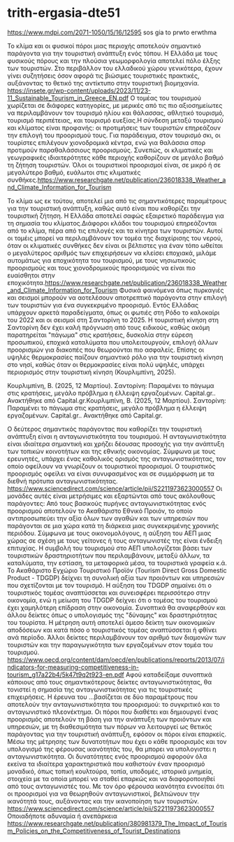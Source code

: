 # trith-ergasia-dte51



https://www.mdpi.com/2071-1050/15/16/12595 sos gia to prwto erwthma

Το κλίμα και οι φυσικοί πόροι μιας περιοχής αποτελούν σημαντικό παράγοντα για την τουριστική ανάπτυξη ενός τόπου. Η Ελλάδα με τους φυσικούς πόρους και την πλούσια γεωμορφολογία αποτελεί πόλο έλξης των τουριστών. Στο περιβάλλον του ελλαδικού χώρου γενικότερα, έχουν γίνει συζητήσεις όσον αφορά τις βιώσιμες τουριστικές πρακτικές, αυξάνοντας το θετικό της αντίκτυπο στην τουριστική βιομηχανία. https://insete.gr/wp-content/uploads/2023/11/23-11_Sustainable_Tourism_in_Greece_EN.pdf
Ο τομέας του τουρισμού χωρίζεται σε διάφορες κατηγορίες, με μερικές από τις πιο αξιοσημείωτες να περιλαμβάνουν τον τουρισμό ηλίου και θάλασσας, αθλητικό τουρισμό, τουρισμό περιπέτειας, και τουρισμό ευεξίας.Η σύνδεση μεταξύ τουρισμού και κλίματος είναι προφανής: οι προτιμήσεις των τουριστών επηρεάζουν την επιλογή του προορισμού τους. Για παράδειγμα, στον τουρισμό σκι, οι τουρίστες επιλέγουν χιονοδρομικά κέντρα, ενώ για θαλάσσια σπορ προτιμούν παραθαλάσσιους προορισμούς. Συνεπώς, οι κλιματικές και γεωγραφικές ιδιαιτερότητες κάθε περιοχής καθορίζουν σε μεγάλο βαθμό τη ζήτηση τουριστών. Όλοι οι τουριστικοί προορισμοί είναι, σε μικρό ή σε μεγαλύτερο βαθμό, ευάλωτοι στις κλιματικές συνθήκες.https://www.researchgate.net/publication/236018338_Weather_and_Climate_Information_for_Tourism

Το κλίμα ως εκ τούτου, αποτελεί μια από τις σημαντικότερες παραμέτρους για την τουριστική ανάπτυξη, καθώς αυτό είναι που καθορίζει την τουριστική ζήτηση. Η Ελλάδα αποτελεί σαφώς εξαιρετικό παράδειγμα για τη σημασία του κλίματος.Διάφοροι κλάδοι του τουρισμού επηρεάζονται από το κλίμα, πέρα από τις επιλογές και τα κίνητρα των τουριστών. Αυτοί οι τομέις μπορεί να περιλαμβάνουν τον τομέα της διαχείρισης του νερού,
όταν οι κλιματικές συνθήκες δεν είναι οι βέλτιστες για έναν τόπο ωθείται ο μεγαλύτερος αριθμός των επιχειρήσεων να κλείσει εποχιακά, μιλάμε αυτομάτως για εποχικότητα του τουρισμού, με τους νησιωτικούς προορισμούς και τους χιονοδρομικούς προορισμούς να είναι πιο ευαίσθητοι στην εποχικότητα.https://www.researchgate.net/publication/236018338_Weather_and_Climate_Information_for_Tourism Φυσικά φαινόμενα όπως πυρκαγιές και σεισμοί μπορούν να αοτελέσουν αποτρεπτικό παράγοντα στην επιλογή των τουριστών για ένα συγκεκριμένο προορισμό. Εντός Ελλάδας υπάρχουν αρκετά παραδείγματα, όπως οι φωτιές στη Ρόδο το καλοκαίρι του 2022 και οι σεισμοί στη Σαντορίνη το 2025. Η τουριστική κίνηση στη Σαντορίνη δεν έχει καλή πρόγνωση από τους ειδικούς, καθώς ακόμη παρατηρείται "πάγωμα" στις κρατήσεις, δυσκολία στην εύρεση προσωπικού, εποχικά καταλύματα που υπολειτουργούν, επιλογή άλλων προορισμών για διακοπές που θεωρούνται πιο ασφαλείς. Επίσης οι υψηλές θερμοκρασίες παίζουν σημαντικό ρόλο για την τουριστική κίνηση στο νησί, καθώς όταν οι θερμοκρασίες είναι πολύ υψηλές, υπάρχει περιορισμός στην τουριστική κίνηση (Κουρλιμπίνη, 2025).

Κουρλιμπίνη, Β. (2025, 12 Μαρτίου). Σαντορίνη: Παραμένει το πάγωμα στις κρατήσεις, μεγάλο πρόβλημα η έλλειψη εργαζομένων. Capital.gr.. Ανακτήθηκε από Capital.gr.Κουρλιμπίνη, Β. (2025, 12 Μαρτίου). Σαντορίνη: Παραμένει το πάγωμα στις κρατήσεις, μεγάλο πρόβλημα η έλλειψη εργαζομένων. Capital.gr.. Ανακτήθηκε από Capital.gr.





Ο δεύτερος σημαντικός παράγοντας που καθορίζει την τουριστική ανάπτυξη είναι η ανταγωνιστικότητα του τουρισμού. Η ανταγωνιστικότητα είναι ιδιαίτερα σημαντική και χρήζει δέουσας προσοχής για την ανάπτυξη των τοπικών κοινοτήτων και της εθνικής οικονομίας. Σύμφωνα με τους ερευνητές, υπάρχει ένας καθολικός ορισμός της ανταγωνιστικότητας, τον οποίο οφείλουν να γνωρίζουν οι τουριστικοί προορισμοί. Ο τουριστικός προορισμός οφείλει να είναι συνυφασμένος και σε συμμόρφωση με τα διεθνή πρότυπα ανταγωνιστικότητας. https://www.sciencedirect.com/science/article/pii/S2211973623000557
Οι μονάδες αυτές είναι μετρήσιμες και εξαρτώνται από τους ακόλουθους παράγοντες: Από τους βασικούς πυρήνες ανταγωνιστικότητας ενός προορισμού αποτελούν το Ακαθάριστο Εθνικό Προιόν, το οποίο αντιπροσωπεύει την αξία όλων των αγαθών και των υπηρεσιών που παράγονται σε μια χώρα κατά τη διάρκεια μιας συγκεκριμένης χρονικής περιόδου. Σύμφωνα με τους οικονομολόγους, η αύξηση του ΑΕΠ μιας χώρας σε σχέση με τους γείτονες ή τους ανταγωνιστές της είναι ένδειξη επιτυχίας. Η συμβολή του τουρισμού στο ΑΕΠ υπολογίζεται βάσει των τουριστικών δραστηριοτήτων που περιλαμβάνουν, μεταξύ άλλων, τα καταλύματα, την εστίαση, τα μεταφoρικά μέσα, τα τουριστικά γραφεία κ.ά. Το Ακαθάριστο Εγχώριο Τουριστικό Προϊόν (Tourism Direct Gross Domestic Product - TDGDP) δείχνει τη συνολική αξία των προιόντων και υπηρεσιών που σχετίζονται με τον τουρισμό. Η αύξηση του TDGDP σημαίνει ότι ο τουριστικός τομέας αναπτύσσεται και συνεισφέρει περισσότερο στην οικονομία, ενώ η μείωση του TDGDP δείχνει ότι ο τομέας του τουρισμού έχει χαμηλότερη επίδραση στην οικονομία. Συνοπτικά θα αναφερθούν και άλλου δείκτες όπως o υπολογισμός της "δύναμης" και δραστηριότητας του τουρίστα. Η μέτρηση αυτή αποτελεί άμεσο δείκτη των οικονομικών αποδόσεων και κατά πόσο ο τουριστικός τομέας αναπτύσσεται ή φθίνει ανά περίοδο. Άλλοι δείκτες περιλαμβάνουν τον αριθμό των διαμονών των τουριστών και την παραγωγικότητα των εργαζομένων στον τομέα του τουρισμού.
https://www.oecd.org/content/dam/oecd/en/publications/reports/2013/07/indicators-for-measuring-competitiveness-in-tourism_g17a22b4/5k47t9q2t923-en.pdf
Αφού καταδείξαμε συνοπτικά κάποιους από τους σημαντικότερους δείκτες ανταγωνιστικότητας, θα τονιστεί η σημασία της ανταγωνιστικότητας για τις τουριστικές επιχειρήσεις. Η έρευνα του ...βασίζεται σε δύο παραμέτρους που αποτελούν την ανταγωνιστικότητα του προορισμού: το συγκριτικό και το ανταγωνιστικό πλεονέκτημα. Οι πόροι που διαθέτει και δημιουργεί ένας προορισμός αποτελούν τη βάση για την ανάπτυξη των προιόντων και υπηρεσιών, με τη διαθεσιμότητα των πόρων να λειτουργεί ως θετικός παράγοντας για την τoυριστική ανάπτυξη, εφόσον οι πόροι είναι επαρκείς. Μέσω της μέτρησης των δυνατοτήτων που έχει ο κάθε προορισμός και τον υπολογισμό της φέρουσας ικανότητάς του, θα μπορει να υπολογιστει η ανταγωνιστικότητα. Οι δυνατότητες ενός προορισμού αφορούν όλα εκείνα τα ιδιαίτερα χαρακτηριστικά που καθιστούν έναν προορισμό μοναδικό, όπως τοπική κουλτούρα, τοπία, υποδομές, ιστορικά μνημεία, στοιχεία με τα οποία μπορεί να σταθεί επαρκώς και να διαφοροποιηθεί από τους ανταγωνιστές του. Με τον όρο φέρουσα ικανότητα εννοείται ότι οι προορισμοί για να θεωρηθούν ανταγωνιστικοί, βελτιώνουν την ικανότητά τους, αυξάνοντας και την ικανοποίηση των τουριστών. https://www.sciencedirect.com/science/article/pii/S2211973623000557
Οποιαδήποτε αδυναμία ή ανεπάρκεια https://www.researchgate.net/publication/380981379_The_Impact_of_Tourism_Policies_on_the_Competitiveness_of_Tourist_Destinations
